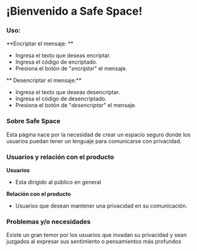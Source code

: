 
# ¡Bienvenido a Safe Space!
### Uso:
**Encriptar el mensaje: **
-  Ingresa el texto que deseas encriptar.
-  Ingresa el código de encriptado.
-  Presiona el botón de "*encriptar*" el mensaje.
 
** Desencriptar el mensaje:**
- Ingresa el texto que deseas desencriptar.
- Ingresa el código de desencriptado.
- Presiona el botón de "*desencriptar*" el mensaje.

### Sobre Safe Space 

Esta página nace por la necesidad de crear un espacio seguro donde los usuarios puedan tener un lenguaje para comunicarse con privacidad. 

### Usuarios y relación con el producto
**Usuarios** 
- Esta dirigido al público en general 

**Relación con el producto**
- Usuarios que desean mantener una privacidad en su comunicación. 

### Problemas y/o necesidades
Existe un gran temor por los usuarios que invadan su privacidad y sean juzgados al expresar sus sentimiento o pensamientos más profundos
